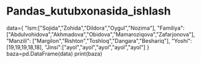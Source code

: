 # Pandas_kutubxonasida_ishlash
data={
    "Ism:["Sojida","Zohida","Dildora","Oygul","Nozima"],
    "Familiya":["Abdulvohidova","Akhmadova","Obidova","Mamaroziqova","Zafarjonova"],
    "Manzili": ["Margilon","Rishton","Toshloq","Dangara","Beshariq"],
    "Yoshi": [19,19,19,18,18],
    "Jinsi":["ayol","ayol","ayol","ayol","ayol"]
}
baza=pd.DataFrame(data)
print(baza)
